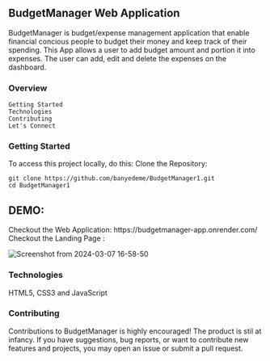 <h2> BudgetManager Web Application </h2>

BudgetManager is budget/expense management application that enable financial concious people to budget their money and keep track of their spending. This App allows a user to add budget amount and portion it into expenses. The user can add, edit and delete the expenses on the dashboard.

<h3>Overview </h3>

    Getting Started
    Technologies
    Contributing
    Let's Connect

<h3>Getting Started </h3>

To access this project locally, do this:
Clone the Repository:

    git clone https://github.com/banyedeme/BudgetManager1.git
    cd BudgetManager1
<h2>DEMO:</h2>
    Checkout the Web Application: https://budgetmanager-app.onrender.com/
    Checkout the Landing Page : 

![Screenshot from 2024-03-07 16-58-50](https://github.com/banyedeme/BudgetManager1/assets/128420320/3ce9d134-7a47-4b1b-aa3c-07c5bedc97fd)


   <h3>Technologies </h3>

HTML5, CSS3 and JavaScript

<h3>Contributing</h3>

Contributions to BudgetManager is highly encouraged! The product is stil at infancy. If you have suggestions, bug reports, or want to contribute new features and projects, you may open an issue or submit a pull request.
